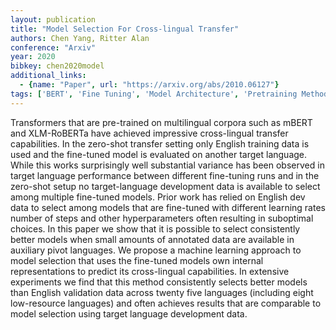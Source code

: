```yaml
---
layout: publication
title: "Model Selection For Cross-lingual Transfer"
authors: Chen Yang, Ritter Alan
conference: "Arxiv"
year: 2020
bibkey: chen2020model
additional_links:
  - {name: "Paper", url: "https://arxiv.org/abs/2010.06127"}
tags: ['BERT', 'Fine Tuning', 'Model Architecture', 'Pretraining Methods', 'Training Techniques', 'Transformer']
---
```

Transformers that are pre-trained on multilingual corpora such as mBERT and XLM-RoBERTa have achieved impressive cross-lingual transfer capabilities. In the zero-shot transfer setting only English training data is used and the fine-tuned model is evaluated on another target language. While this works surprisingly well substantial variance has been observed in target language performance between different fine-tuning runs and in the zero-shot setup no target-language development data is available to select among multiple fine-tuned models. Prior work has relied on English dev data to select among models that are fine-tuned with different learning rates number of steps and other hyperparameters often resulting in suboptimal choices. In this paper we show that it is possible to select consistently better models when small amounts of annotated data are available in auxiliary pivot languages. We propose a machine learning approach to model selection that uses the fine-tuned models own internal representations to predict its cross-lingual capabilities. In extensive experiments we find that this method consistently selects better models than English validation data across twenty five languages (including eight low-resource languages) and often achieves results that are comparable to model selection using target language development data.
